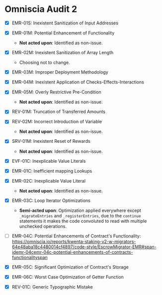 # Omniscia Audit 2

- [x] EMR-01S: Inexistent Sanitization of Input Addresses
- [x] EMR-01M: Potential Enhancement of Functionality
  - **Not acted upon**: Identified as non-issue.
- [x] EMR-02M: Inexistent Sanitization of Array Length
  - Choosing not to change.
- [x] EMR-03M: Improper Deployment Methodology
- [x] EMR-04M: Inexistent Application of Checks-Effects-Interactions
- [x] EMR-05M: Overly Restrictive Pre-Condition
  - **Not acted upon**: Identified as non-issue.
- [x] REV-01M: Truncation of Transferred Amounts
- [x] REV-02M: Incorrect Introduction of Variable
  - **Not acted upon**: Identified as non-issue.
- [x] SRV-01M: Inexistent Reset of Rewards
  - **Not acted upon**: Identified as non-issue.
- [x] EVF-01C: Inexplicable Value Literals
- [x] EMR-01C: Inefficient mapping Lookups
- [x] EMR-02C: Inexplicable Value Literal
  - **Not acted upon**: Identified as non-issue.
- [x] EMR-03C: Loop Iterator Optimizations
  - **Semi-acted upon**: Optimization applied everywhere except `_migrateEntries` and `_registerEntries`, due to the `continue` statements it makes the code convoluted to read with multiple unchecked operations.
- [ ] EMR-04C: Potential Enhancements of Contract's Functionality: https://omniscia.io/reports/kwenta-staking-v2-w-migrators-64e48aba18c4480014cf4897/code-style/EscrowMigrator-EMR#span-idemr-04cemr-04c-potential-enhancements-of-contracts-functionalityspan
- [x] EMR-05C: Significant Optimization of Contract's Storage
- [x] EMR-06C: Worst Case Optimization of Getter Function
- [x] REV-01C: Generic Typographic Mistake


